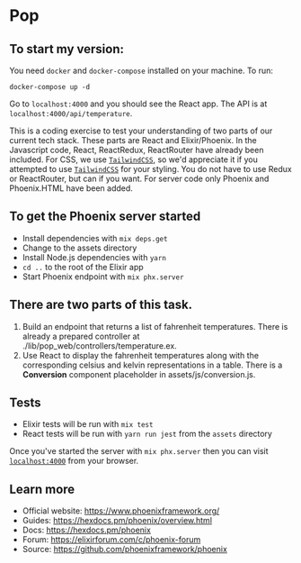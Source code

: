 # Pop

## To start my version:
You need `docker` and `docker-compose` installed on your machine. To run:

`docker-compose up -d`

Go to `localhost:4000` and you should see the React app. The API is at `localhost:4000/api/temperature`.


This is a coding exercise to test your understanding of two parts of our current tech stack. These parts are React and Elixir/Phoenix. In the Javascript code, React, ReactRedux, ReactRouter have already been included. For CSS, we use [`TailwindCSS`](https://tailwindcss.com/), so we'd appreciate it if you attempted to use [`TailwindCSS`](https://tailwindcss.com/) for your styling. You do not have to use Redux or ReactRouter, but can if you want. For server code only Phoenix and Phoenix.HTML have been added.

## To get the Phoenix server started

- Install dependencies with `mix deps.get`
- Change to the assets directory
- Install Node.js dependencies with `yarn`
- `cd ..` to the root of the Elixir app
- Start Phoenix endpoint with `mix phx.server`

## There are two parts of this task.

1. Build an endpoint that returns a list of fahrenheit temperatures. There is already a prepared controller at ./lib/pop_web/controllers/temperature.ex.
2. Use React to display the fahrenheit temperatures along with the corresponding celsius and kelvin representations in a table. There is a **Conversion** component placeholder in assets/js/conversion.js.

## Tests

- Elixir tests will be run with `mix test`
- React tests will be run with `yarn run jest` from the `assets` directory

Once you've started the server with `mix phx.server` then you can visit [`localhost:4000`](http://localhost:4000) from your browser.

## Learn more

- Official website: https://www.phoenixframework.org/
- Guides: https://hexdocs.pm/phoenix/overview.html
- Docs: https://hexdocs.pm/phoenix
- Forum: https://elixirforum.com/c/phoenix-forum
- Source: https://github.com/phoenixframework/phoenix
